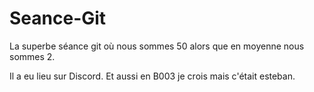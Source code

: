 # Seance-Git

La superbe séance git où nous sommes 50 alors que en moyenne nous sommes 2.

Il a eu lieu sur Discord. Et aussi en B003 je crois mais c'était esteban.

